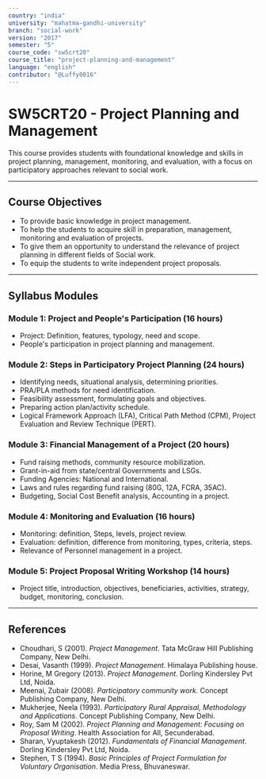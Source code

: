 ```yaml
---
country: "india"
university: "mahatma-gandhi-university"
branch: "social-work"
version: "2017"
semester: "5"
course_code: "sw5crt20"
course_title: "project-planning-and-management"
language: "english"
contributor: "@Luffy0016"
---
```

# SW5CRT20 - Project Planning and Management

This course provides students with foundational knowledge and skills in project planning, management, monitoring, and evaluation, with a focus on participatory approaches relevant to social work.

---
## Course Objectives

* To provide basic knowledge in project management.
* To help the students to acquire skill in preparation, management, monitoring and evaluation of projects.
* To give them an opportunity to understand the relevance of project planning in different fields of Social work.
* To equip the students to write independent project proposals.

---
## Syllabus Modules

### Module 1: Project and People's Participation (16 hours)
* Project: Definition, features, typology, need and scope.
* People's participation in project planning and management.

### Module 2: Steps in Participatory Project Planning (24 hours)
* Identifying needs, situational analysis, determining priorities.
* PRA/PLA methods for need identification.
* Feasibility assessment, formulating goals and objectives.
* Preparing action plan/activity schedule.
* Logical Framework Approach (LFA), Critical Path Method (CPM), Project Evaluation and Review Technique (PERT).

### Module 3: Financial Management of a Project (20 hours)
* Fund raising methods, community resource mobilization.
* Grant-in-aid from state/central Governments and LSGs.
* Funding Agencies: National and International.
* Laws and rules regarding fund raising (80G, 12A, FCRA, 35AC).
* Budgeting, Social Cost Benefit analysis, Accounting in a project.

### Module 4: Monitoring and Evaluation (16 hours)
* Monitoring: definition, Steps, levels, project review.
* Evaluation: definition, difference from monitoring, types, criteria, steps.
* Relevance of Personnel management in a project.

### Module 5: Project Proposal Writing Workshop (14 hours)
* Project title, introduction, objectives, beneficiaries, activities, strategy, budget, monitoring, conclusion.

---
## References
* Choudhari, S (2001). *Project Management*. Tata McGraw Hill Publishing Company, New Delhi.
* Desai, Vasanth (1999). *Project Management*. Himalaya Publishing house.
* Horine, M Gregory (2013). *Project Management*. Dorling Kindersley Pvt Ltd, Noida.
* Meenai, Zubair (2008). *Participatory community work*. Concept Publishing Company, New Delhi.
* Mukherjee, Neela (1993). *Participatory Rural Appraisal, Methodology and Applications*. Concept Publishing Company, New Delhi.
* Roy, Sam M (2002). *Project Planning and Management: Focusing on Proposal Writing*. Health Association for All, Secunderabad.
* Sharan, Vyuptakesh (2012). *Fundamentals of Financial Management*. Dorling Kindersley Pvt Ltd, Noida.
* Stephen, T S (1994). *Basic Principles of Project Formulation for Voluntary Organisation*. Media Press, Bhuvaneswar.